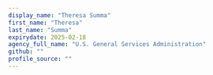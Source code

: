 ```yaml
---
display_name: "Theresa Summa"
first_name: "Theresa"
last_name: "Summa"
expirydate: 2025-02-18
agency_full_name: "U.S. General Services Administration"
github: ""
profile_source: ""
---
```

